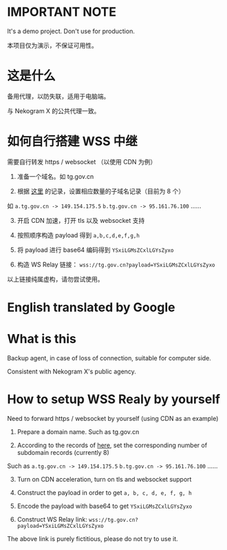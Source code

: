 # IMPORTANT NOTE

It's a demo project. Don't use for production.

本项目仅为演示，不保证可用性。

# 这是什么

备用代理，以防失联，适用于电脑端。

与 Nekogram X 的公共代理一致。

# 如何自行搭建 WSS 中继

需要自行转发 https / websocket （以使用 CDN 为例）

1. 准备一个域名。如 tg.gov.cn

2. 根据 [这里](https://github.com/arm64v8a/NekoXProxy/blob/master/tg.go#L30) 的记录，设置相应数量的子域名记录（目前为 8 个）

如 `a.tg.gov.cn -> 149.154.175.5` `b.tg.gov.cn -> 95.161.76.100` ......

3. 开启 CDN 加速，打开 tls 以及 websocket 支持

4. 按照顺序构造 payload 得到 `a,b,c,d,e,f,g,h`

5. 将 payload 进行 base64 编码得到 `YSxiLGMsZCxlLGYsZyxo`

6. 构造 WS Relay 链接： `wss://tg.gov.cn?payload=YSxiLGMsZCxlLGYsZyxo`

以上链接纯属虚构，请勿尝试使用。

# English translated by Google

# What is this

Backup agent, in case of loss of connection, suitable for computer side.

Consistent with Nekogram X's public agency.

# How to setup WSS Realy by yourself

Need to forward https / websocket by yourself (using CDN as an example)

1. Prepare a domain name. Such as tg.gov.cn

2. According to the records of [here](https://github.com/arm64v8a/NekoXProxy/blob/master/tg.go#L30), set the corresponding number of subdomain records (currently 8)

Such as `a.tg.gov.cn -> 149.154.175.5` `b.tg.gov.cn -> 95.161.76.100` ......

3. Turn on CDN acceleration, turn on tls and websocket support

4. Construct the payload in order to get `a, b, c, d, e, f, g, h`

5. Encode the payload with base64 to get `YSxiLGMsZCxlLGYsZyxo`

6. Construct WS Relay link: `wss://tg.gov.cn?payload=YSxiLGMsZCxlLGYsZyxo`

The above link is purely fictitious, please do not try to use it.
